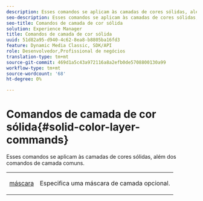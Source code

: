 ```yaml
---
description: Esses comandos se aplicam às camadas de cores sólidas, além dos comandos de camada comuns.
seo-description: Esses comandos se aplicam às camadas de cores sólidas, além dos comandos de camada comuns.
seo-title: Comandos de camada de cor sólida
solution: Experience Manager
title: Comandos de camada de cor sólida
uuid: 51d82a95-d940-4c62-8ea8-b8805ba16fd3
feature: Dynamic Media Classic, SDK/API
role: Desenvolvedor,Profissional de negócios
translation-type: tm+mt
source-git-commit: 469d1a5c43a972116a8a2efb0de5708800130a99
workflow-type: tm+mt
source-wordcount: '68'
ht-degree: 0%

---
```



# Comandos de camada de cor sólida{#solid-color-layer-commands}

Esses comandos se aplicam às camadas de cores sólidas, além dos comandos de camada comuns.

<table id="simpletable_4E563E4C797E45F390340258170BDCE4"> 
 <tr class="strow"> 
  <td class="stentry"> <p><a href="../../../../../../is-api/http-ref/image-serving-api-ref/c-http-protocol-reference/c-command-reference/r-mask.md#reference-922254e027404fb890b850e2723ee06e" type="reference" format="dita" scope="local"> máscara</a> </p> </td> 
  <td class="stentry"> <p>Especifica uma máscara de camada opcional. </p></td> 
 </tr> 
</table>

